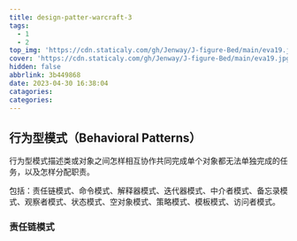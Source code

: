 ```yaml
---
title: design-patter-warcraft-3
tags:
  - 1
  - 2
top_img: 'https://cdn.staticaly.com/gh/Jenway/J-figure-Bed/main/eva19.jpg'
cover: 'https://cdn.staticaly.com/gh/Jenway/J-figure-Bed/main/eva19.jpg'
hidden: false
abbrlink: 3b449868
date: 2023-04-30 16:38:04
catagories:
categories:
---
```


<!-- <meting-js
    server="netease"
    type="song"
    autoplay="true"
    id="18126594">
</meting-js> -->

## 行为型模式（Behavioral Patterns）

行为型模式描述类或对象之间怎样相互协作共同完成单个对象都无法单独完成的任务，以及怎样分配职责。

包括：责任链模式、命令模式、解释器模式、迭代器模式、中介者模式、备忘录模式、观察者模式、状态模式、空对象模式、策略模式、模板模式、访问者模式。

### 责任链模式
